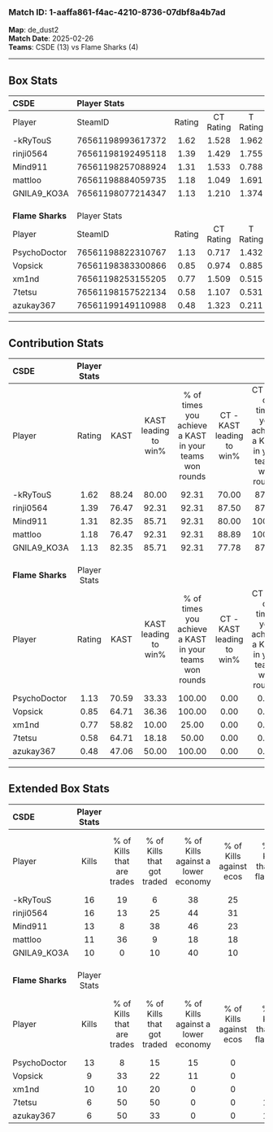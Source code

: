 ### Match ID: 1-aaffa861-f4ac-4210-8736-07dbf8a4b7ad  
**Map**: de_dust2  
**Match Date**: 2025-02-26  
**Teams**: CSDE (13) vs Flame Sharks (4)  

---  

## Box Stats  

| **CSDE**         | Player Stats      |        |           |          |       |      |       |         |        |      |     |
| :- | :- | :-: | :-: | :-: | :-: | :-: | :-: | :-: | :-: | :-: | :-: |
| Player           | SteamID           | Rating | CT Rating | T Rating | KAST  | ADR  | Kills | Assists | Deaths | K/D  | HS% |
| -kRyTouS         | 76561198993617372 |  1.62  |   1.528   |  1.962   | 88.24 | 89.7 |  16   |    1    |   6    | 2.67 | 25  |
| rinji0564        | 76561198192495118 |  1.39  |   1.429   |  1.755   | 76.47 | 90.5 |  16   |    2    |   11   | 1.45 | 87  |
| Mind911          | 76561198257088924 |  1.31  |   1.533   |  0.788   | 82.35 | 85.8 |  13   |    5    |   10   | 1.30 | 61  |
| mattloo          | 76561198884059735 |  1.18  |   1.049   |  1.691   | 76.47 | 75.4 |  11   |    1    |   8    | 1.38 | 54  |
| GNILA9_KO3A      | 76561198077214347 |  1.13  |   1.210   |  1.374   | 82.35 | 66.9 |  10   |    5    |   9    | 1.11 | 70  |
|                  |                   |        |           |          |       |      |       |         |        |      |     |
|                  |                   |        |           |          |       |      |       |         |        |      |     |
|                  |                   |        |           |          |       |      |       |         |        |      |     |
| **Flame Sharks** | Player Stats      |        |           |          |       |      |       |         |        |      |     |
| Player           | SteamID           | Rating | CT Rating | T Rating | KAST  | ADR  | Kills | Assists | Deaths | K/D  | HS% |
| PsychoDoctor     | 76561198822310767 |  1.13  |   0.717   |  1.432   | 70.59 | 89.1 |  13   |    2    |   13   | 1.00 | 46  |
| Vopsick          | 76561198383300866 |  0.85  |   0.974   |  0.885   | 64.71 | 67.4 |   9   |    3    |   12   | 0.75 | 66  |
| xm1nd            | 76561198253155205 |  0.77  |   1.509   |  0.515   | 58.82 | 58.9 |  10   |    4    |   14   | 0.71 | 70  |
| 7tetsu           | 76561198157522134 |  0.58  |   1.107   |  0.531   | 64.71 | 51.2 |   6   |    2    |   14   | 0.43 | 66  |
| azukay367        | 76561199149110988 |  0.48  |   1.323   |  0.211   | 47.06 | 50.3 |   6   |    2    |   13   | 0.46 | 83  |
---  

## Contribution Stats  

| **CSDE**         | Player Stats |       |                      |                                                        |                           |                                                             |                          |                                                            |
| :- | :-: | :-: | :-: | :-: | :-: | :-: | :-: | :-: |
| Player           |    Rating    | KAST  | KAST leading to win% | % of times you achieve a KAST in your teams won rounds | CT - KAST leading to win% | CT - % of times you achieve a KAST in your teams won rounds | T - KAST leading to win% | T - % of times you achieve a KAST in your teams won rounds |
| -kRyTouS         |     1.62     | 88.24 |        80.00         |                         92.31                          |           70.00           |                            87.50                            |          100.00          |                           100.00                           |
| rinji0564        |     1.39     | 76.47 |        92.31         |                         92.31                          |           87.50           |                            87.50                            |          100.00          |                           100.00                           |
| Mind911          |     1.31     | 82.35 |        85.71         |                         92.31                          |           80.00           |                           100.00                            |          100.00          |                           80.00                            |
| mattloo          |     1.18     | 76.47 |        92.31         |                         92.31                          |           88.89           |                           100.00                            |          100.00          |                           80.00                            |
| GNILA9_KO3A      |     1.13     | 82.35 |        85.71         |                         92.31                          |           77.78           |                            87.50                            |          100.00          |                           100.00                           |
|                  |              |       |                      |                                                        |                           |                                                             |                          |                                                            |
|                  |              |       |                      |                                                        |                           |                                                             |                          |                                                            |
|                  |              |       |                      |                                                        |                           |                                                             |                          |                                                            |
| **Flame Sharks** | Player Stats |       |                      |                                                        |                           |                                                             |                          |                                                            |
| Player           |    Rating    | KAST  | KAST leading to win% | % of times you achieve a KAST in your teams won rounds | CT - KAST leading to win% | CT - % of times you achieve a KAST in your teams won rounds | T - KAST leading to win% | T - % of times you achieve a KAST in your teams won rounds |
| PsychoDoctor     |     1.13     | 70.59 |        33.33         |                         100.00                         |           0.00            |                            0.00                             |          50.00           |                           100.00                           |
| Vopsick          |     0.85     | 64.71 |        36.36         |                         100.00                         |           0.00            |                            0.00                             |          57.14           |                           100.00                           |
| xm1nd            |     0.77     | 58.82 |        10.00         |                         25.00                          |           0.00            |                            0.00                             |          16.67           |                           25.00                            |
| 7tetsu           |     0.58     | 64.71 |        18.18         |                         50.00                          |           0.00            |                            0.00                             |          28.57           |                           50.00                            |
| azukay367        |     0.48     | 47.06 |        50.00         |                         100.00                         |           0.00            |                            0.00                             |          100.00          |                           100.00                           |
---  

## Extended Box Stats  

| **CSDE**         | Player Stats |                            |                            |                                    |                         |                              |                                 |        |                             |                                     |                          |                               |                            |
| :- | :-: | :-: | :-: | :-: | :-: | :-: | :-: | :-: | :-: | :-: | :-: | :-: | :-: |
| Player           |    Kills     | % of Kills that are trades | % of Kills that got traded | % of Kills against a lower economy | % of Kills against ecos | % of Kills that are flawless | % of Kills that are close duels | Deaths | % of Deaths that get traded | % of Deaths against a lower economy | % of Deaths against ecos | % of Deaths that are flawless | % of Deaths that are close |
| -kRyTouS         |      16      |             19             |             6              |                 38                 |           25            |              56              |                6                |   6    |             17              |                  0                  |            0             |              100              |             0              |
| rinji0564        |      16      |             13             |             25             |                 44                 |           31            |              63              |                0                |   11   |             36              |                 18                  |            9             |              73               |             0              |
| Mind911          |      13      |             8              |             38             |                 46                 |           23            |              69              |                0                |   10   |              0              |                 30                  |            20            |              60               |             10             |
| mattloo          |      11      |             36             |             9              |                 18                 |           18            |              73              |                9                |   8    |             25              |                 13                  |            13            |              75               |             0              |
| GNILA9_KO3A      |      10      |             0              |             10             |                 40                 |           10            |              80              |                0                |   9    |             44              |                 11                  |            11            |              100              |             0              |
|                  |              |                            |                            |                                    |                         |                              |                                 |        |                             |                                     |                          |                               |                            |
|                  |              |                            |                            |                                    |                         |                              |                                 |        |                             |                                     |                          |                               |                            |
|                  |              |                            |                            |                                    |                         |                              |                                 |        |                             |                                     |                          |                               |                            |
| **Flame Sharks** | Player Stats |                            |                            |                                    |                         |                              |                                 |        |                             |                                     |                          |                               |                            |
| Player           |    Kills     | % of Kills that are trades | % of Kills that got traded | % of Kills against a lower economy | % of Kills against ecos | % of Kills that are flawless | % of Kills that are close duels | Deaths | % of Deaths that get traded | % of Deaths against a lower economy | % of Deaths against ecos | % of Deaths that are flawless | % of Deaths that are close |
| PsychoDoctor     |      13      |             8              |             15             |                 15                 |            0            |              77              |                0                |   13   |             23              |                  0                  |            0             |              54               |             0              |
| Vopsick          |      9       |             33             |             22             |                 11                 |            0            |              56              |               11                |   12   |             17              |                  0                  |            0             |              67               |             8              |
| xm1nd            |      10      |             10             |             20             |                 0                  |            0            |              80              |                0                |   14   |              7              |                  7                  |            0             |              93               |             0              |
| 7tetsu           |      6       |             50             |             50             |                 0                  |            0            |             100              |                0                |   14   |             29              |                  0                  |            0             |              50               |             7              |
| azukay367        |      6       |             50             |             33             |                 0                  |            0            |             100              |                0                |   13   |             15              |                  0                  |            0             |              69               |             0              |
